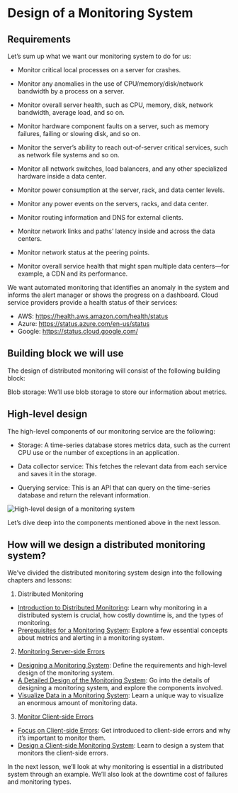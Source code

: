 # Design of a Monitoring System

## Requirements
Let’s sum up what we want our monitoring system to do for us:

- Monitor critical local processes on a server for crashes.

- Monitor any anomalies in the use of CPU/memory/disk/network bandwidth by a process on a server.

- Monitor overall server health, such as CPU, memory, disk, network bandwidth, average load, and so on.

- Monitor hardware component faults on a server, such as memory failures, failing or slowing disk, and so on.

- Monitor the server’s ability to reach out-of-server critical services, such as network file systems and so on.

- Monitor all network switches, load balancers, and any other specialized hardware inside a data center.

- Monitor power consumption at the server, rack, and data center levels.

- Monitor any power events on the servers, racks, and data center.

- Monitor routing information and DNS for external clients.

- Monitor network links and paths’ latency inside and across the data centers.

- Monitor network status at the peering points.

- Monitor overall service health that might span multiple data centers—for example, a CDN and its performance.

We want automated monitoring that identifies an anomaly in the system and informs the alert manager or shows the progress on a dashboard. Cloud service providers provide a health status of their services:

- AWS: https://health.aws.amazon.com/health/status
- Azure: https://status.azure.com/en-us/status
- Google: https://status.cloud.google.com/
## Building block we will use
The design of distributed monitoring will consist of the following building block:

Blob storage: We’ll use blob storage to store our information about metrics.
## High-level design
The high-level components of our monitoring service are the following:

- Storage: A time-series database stores metrics data, such as the current CPU use or the number of exceptions in an application.

- Data collector service: This fetches the relevant data from each service and saves it in the storage.

- Querying service: This is an API that can query on the time-series database and return the relevant information.

![High-level design of a monitoring system](./system.jpg)

Let’s dive deep into the components mentioned above in the next lesson.



## How will we design a distributed monitoring system?
We’ve divided the distributed monitoring system design into the following chapters and lessons:

1. Distributed Monitoring
- [Introduction to Distributed Monitoring](../Introduction%20to%20Distributed%20Monitoring/): Learn why monitoring in a distributed system is crucial, how costly downtime is, and the types of monitoring.
- [Prerequisites for a Monitoring System](../System%20Design%20Distributed%20Monitoring/): Explore a few essential concepts about metrics and alerting in a monitoring system.
2. [Monitoring Server-side Errors](../../Monitor%20Server-side%20Errors/Design%20of%20a%20Blob%20Store/)
- [Designing a Monitoring System](../../Monitor%20Server-side%20Errors/Design%20of%20aa%20Blob%20Store/): Define the requirements and high-level design of the monitoring system.
- [A Detailed Design of the Monitoring System](../../Monitor%20Server-side%20Errors/Detailed%20Design%20of%20a%20Monitoring%20System/): Go into the details of designing a monitoring system, and explore the components involved.
- [Visualize Data in a Monitoring System](../../Monitor%20Server-side%20Errors/Visualize%20Data%20in%20a%20Monitoring%20System/): Learn a unique way to visualize an enormous amount of monitoring data.
3. [Monitor Client-side Errors](../../Monitor%20Client-side%20Errors/Focus%20on%20Client-side%20Errors%20in%20a%20Monitoring%20System/)
- [Focus on Client-side Errors](../../Monitor%20Client-side%20Errors/Focus%20on%20Client-side%20Errors%20in%20a%20Monitoring%20System/): Get introduced to client-side errors and why it’s important to monitor them.
- [Design a Client-side Monitoring System](../../Monitor%20Client-side%20Errors/Design%20of%20a%20Client-side%20Monitoring%20System/): Learn to design a system that monitors the client-side errors.

In the next lesson, we’ll look at why monitoring is essential in a distributed system through an example. We’ll also look at the downtime cost of failures and monitoring types.
